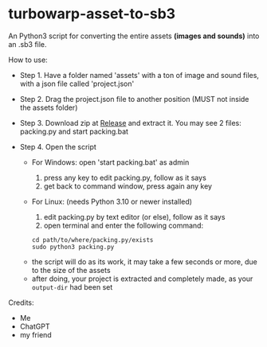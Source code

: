# turbowarp-asset-to-sb3
An Python3 script for converting the entire assets **(images and sounds)** into an .sb3 file.

How to use:
- Step 1. Have a folder named 'assets' with a ton of image and sound files, with a json file called 'project.json'
- Step 2. Drag the project.json file to another position (MUST not inside the assets folder)
- Step 3. Download zip at [Release](https://github.com/TuBeo5866/turbowarp-asset-to-sb3/edit/main/README.md) and extract it. You may see 2 files: packing.py and start packing.bat
- Step 4. Open the script 
     + For Windows: open 'start packing.bat' as admin
         1. press any key to edit packing.py, follow as it says
         2. get back to command window, press again any key
     + For Linux: (needs Python 3.10 or newer installed) 
         1. edit packing.py by text editor (or else), follow as it says
         2. open terminal and enter the following command:


         ```
         cd path/to/where/packing.py/exists
         sudo python3 packing.py
         ```
       
    - the script will do as its work, it may take a few seconds or more, due to the size of the assets
    - after doing, your project is extracted and completely made, as your ```output-dir``` had been set
    
Credits:
- Me
- ChatGPT
- my friend
